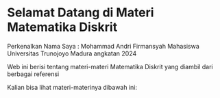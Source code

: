 # Selamat Datang di Materi Matematika Diskrit

Perkenalkan Nama Saya : Mohammad Andri Firmansyah
Mahasiswa Universitas Trunojoyo Madura angkatan 2024

Web ini berisi tentang materi-materi Matematika Diskrit yang diambil dari berbagai referensi

Kalian bisa lihat materi-materinya dibawah ini:

```{tableofcontents}
```
